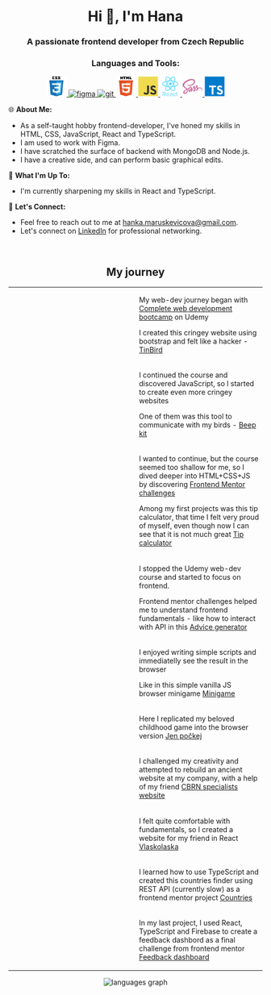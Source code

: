 <h1 align="center">Hi 👋, I'm Hana</h1>
<h3 align="center">A passionate frontend developer from Czech Republic</h3>

<h3 align="center">Languages and Tools:</h3>
<p align="center"> <a href="https://www.w3schools.com/css/" target="_blank" rel="noreferrer"> <img src="https://raw.githubusercontent.com/devicons/devicon/master/icons/css3/css3-original-wordmark.svg" alt="css3" width="40" height="40"/> </a> <a href="https://www.figma.com/" target="_blank" rel="noreferrer"> <img src="https://www.vectorlogo.zone/logos/figma/figma-icon.svg" alt="figma" width="40" height="40"/> </a> <a href="https://git-scm.com/" target="_blank" rel="noreferrer"> <img src="https://www.vectorlogo.zone/logos/git-scm/git-scm-icon.svg" alt="git" width="40" height="40"/> </a> <a href="https://www.w3.org/html/" target="_blank" rel="noreferrer"> <img src="https://raw.githubusercontent.com/devicons/devicon/master/icons/html5/html5-original-wordmark.svg" alt="html5" width="40" height="40"/> </a> <a href="https://developer.mozilla.org/en-US/docs/Web/JavaScript" target="_blank" rel="noreferrer"> <img src="https://raw.githubusercontent.com/devicons/devicon/master/icons/javascript/javascript-original.svg" alt="javascript" width="40" height="40"/> </a> <a href="https://reactjs.org/" target="_blank" rel="noreferrer"> <img src="https://raw.githubusercontent.com/devicons/devicon/master/icons/react/react-original-wordmark.svg" alt="react" width="40" height="40"/> </a> <a href="https://sass-lang.com" target="_blank" rel="noreferrer"> <img src="https://raw.githubusercontent.com/devicons/devicon/master/icons/sass/sass-original.svg" alt="sass" width="40" height="40"/> </a> <a href="https://www.typescriptlang.org/" target="_blank" rel="noreferrer"> <img src="https://raw.githubusercontent.com/devicons/devicon/master/icons/typescript/typescript-original.svg" alt="typescript" width="40" height="40"/> </a> </p>

🌐 **About Me:**
- As a self-taught hobby frontend-developer, I've honed my skills in HTML, CSS, JavaScript, React and TypeScript.
- I am used to work with Figma.
- I have scratched the surface of backend with MongoDB and Node.js.
- I have a creative side, and can perform basic graphical edits.

🚀 **What I'm Up To:**
- I'm currently sharpening my skills in React and TypeScript.

💬 **Let's Connect:**
- Feel free to reach out to me at [hanka.maruskevicova@gmail.com](hanka.maruskevicova@gmail.com).
- Let's connect on [LinkedIn](https://www.linkedin.com/in/hana-maruškevičová-11287127b/) for professional networking.

<br>
<h2 align="center">My journey</h2>

<table width="100%" align="center">
  <tr>
    <td width="50%" align="center">
        <a href="https://github.com/Hanka8/TinBird">
          <picture>
            <img align="center" src="https://github-readme-stats.vercel.app/api/pin/?username=Hanka8&repo=TinBird" alt="" />
          </picture>
        </a>
    </td>
    <td width="50%" align="left">
        <p>My web-dev journey began with <a href="https://www.udemy.com/course/the-complete-web-development-bootcamp/?campaigntype=Search&portfolio=BrandTopic&language=EN&product=Course&test=&audience=Keyword&topic=&priority=&matchtype=b&gad_source=1&couponCode=OF52424">Complete web development bootcamp</a> on Udemy</p>
        <p>I created this cringey website using bootstrap and felt like a hacker - <a href="https://hanka8.github.io/TinBird/">TinBird</a></p>
    </td>
  </tr>
  <tr>
    <td width="50%" align="center">
        <a href="https://github.com/Hanka8/Birdpage">
          <picture>
            <img align="center" src="https://github-readme-stats.vercel.app/api/pin/?username=Hanka8&repo=Birdpage" alt="" />
          </picture>
        </a>
    </td>
    <td width="50%" align="left">
        <p>I continued the course and discovered JavaScript, so I started to create even more cringey websites</p>
        <p>One of them was this tool to communicate with my birds - <a href="https://hanka8.github.io/Birdpage/drumindex.html">Beep kit</a></p>
    </td>
  </tr>
  <tr>
    <td width="50%" align="center">
        <a href="https://github.com/Hanka8/Tip-calculator-appp">
          <picture>
            <img align="center" src="https://github-readme-stats.vercel.app/api/pin/?username=Hanka8&repo=Tip-calculator-appp" alt="" />
          </picture>
        </a>
    </td>
    <td width="50%" align="left">
        <p>I wanted to continue, but the course seemed too shallow for me, so I dived deeper into HTML+CSS+JS by discovering <a href="https://www.frontendmentor.io/home">Frontend Mentor challenges</a></p>
        <p>Among my first projects was this tip calculator, that time I felt very proud of myself, even though now I can see that it is not much great <a href="https://hanka8.github.io/Tip-calculator-appp/">Tip calculator</a></p>
    </td>
  </tr>
  <tr>
    <td width="50%" align="center">
        <a href="https://github.com/Hanka8/FM-advice-generator">
          <picture>
            <img align="center" src="https://github-readme-stats.vercel.app/api/pin/?username=Hanka8&repo=FM-advice-generator" alt="" />
          </picture>
        </a>
    </td>
    <td width="50%" align="left">
        <p>I stopped the Udemy  web-dev course and started to focus on frontend.</p>
        <p>Frontend mentor challenges helped me to understand frontend fundamentals - like how to interact with API in this <a href="https://hanka8.github.io/FM-advice-generator/">Advice generator</a></p>
    </td>
  </tr>
  <tr>
    <td width="50%" align="center">
        <a href="https://github.com/Hanka8/Minigame">
          <picture>
            <img align="center" src="https://github-readme-stats.vercel.app/api/pin/?username=Hanka8&repo=Minigame" alt="" />
          </picture>
        </a>
    </td>
    <td width="50%" align="left">
        <p>I enjoyed writing simple scripts and immediatelly see the result in the browser</p>
        <p>Like in this simple vanilla JS browser minigame  <a href="https://hanka8.github.io/Minigame/">Minigame</a></p>
    </td>
  </tr>
  <tr>
    <td width="50%" align="center">
        <a href="https://github.com/Hanka8/Nu-pogodi">
          <picture>
            <img align="center" src="https://github-readme-stats.vercel.app/api/pin/?username=Hanka8&repo=Nu-pogodi" alt="" />
          </picture>
        </a>
    </td>
    <td width="50%" align="left">
        <p>Here I replicated my beloved childhood game into the browser version  <a href="https://hanka8.github.io/Nu-pogodi/">Jen počkej</a></p>
    </td>
  </tr>
  <tr>
    <td width="50%" align="center">
        <a href="https://github.com/Maacaa0/31-hana-maca-final">
          <picture>
            <img align="center" src="https://github-readme-stats.vercel.app/api/pin/?username=Maacaa0&repo=31-hana-maca-final" alt="" />
          </picture>
        </a>
    </td>
    <td width="50%" align="left">
        <p>I challenged my creativity and attempted to rebuild an ancient website at my company, with a help of my friend <a href="https://maacaa0.github.io/31-hana-maca-final/">CBRN specialists website</a></p>
    </td>
  </tr>
  <tr>
    <td width="50%" align="center">
        <a href="https://github.com/Hanka8/Vlaskolaska">
          <picture>
            <img align="center" src="https://github-readme-stats.vercel.app/api/pin/?username=Hanka8&repo=Vlaskolaska" alt="" />
          </picture>
        </a>
    </td>
    <td width="50%" align="left">
        <p>I felt quite comfortable with fundamentals, so I created a website for my friend in React  <a href="https://vlaskolaska.cz">Vlaskolaska</a></p>
    </td>
  </tr>
  <tr>
    <td width="50%" align="center">
        <a href="https://github.com/Hanka8/FM-rest-api-countries">
          <picture>
            <img align="center" src="https://github-readme-stats.vercel.app/api/pin/?username=Hanka8&repo=FM-rest-api-countries" alt="" />
          </picture>
        </a>
    </td>
    <td width="50%" align="left">
        <p>I learned how to use TypeScript and created this countries finder using REST API (currently slow) as a frontend mentor project <a href="https://where-countries.netlify.app">Countries</a></p>
    </td>
  </tr>
  <tr>
    <td width="50%" align="center">
        <a href="https://github.com/Hanka8/FM-product-feedback">
          <picture>
            <img align="center" src="https://github-readme-stats.vercel.app/api/pin/?username=Hanka8&repo=FM-product-feedback" alt="" />
          </picture>
        </a>
    </td>
    <td width="50%" align="left">
        <p>In my last project, I used React, TypeScript and Firebase to create a feedback dashbord as a final challenge from frontend mentor  <a href="https://fm-feedback.netlify.app">Feedback dashboard</a></p>
    </td>
  </tr>
</table>


<div align="center">
  <img src="https://github-readme-stats.vercel.app/api/top-langs?username=hanka8&locale=en&hide_title=false&layout=compact&card_width=320&langs_count=5&theme=dracula&hide_border=false&order=2" height="150" alt="languages graph"  />
</div>




